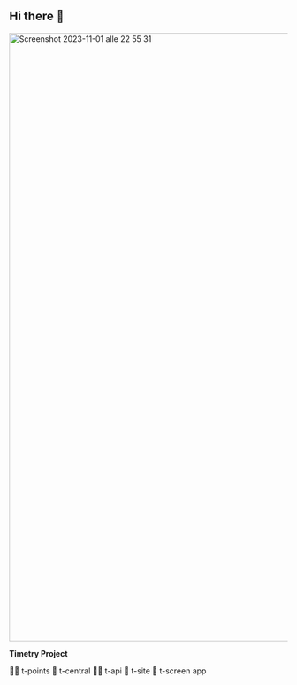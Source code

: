 ## Hi there 👋

<img width="1098" alt="Screenshot 2023-11-01 alle 22 55 31" src="https://github.com/timetry-me/.github/assets/949194/6877ea3c-c1b7-478a-96d6-fd594d3abcc2">


**Timetry Project**

🙋‍♀️ t-points
🌈 t-central
👩‍💻 t-api
🍿 t-site
🧙 t-screen app

